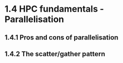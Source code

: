 # 1.4 HPC fundamentals - Parallelisation

## 1.4.1 Pros and cons of parallelisation

## 1.4.2 The scatter/gather pattern
